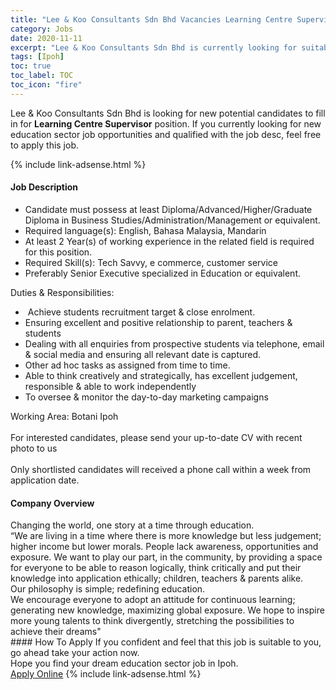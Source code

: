 ```yaml
---
title: "Lee & Koo Consultants Sdn Bhd Vacancies Learning Centre Supervisor" 
category: Jobs 
date: 2020-11-11 
excerpt: "Lee & Koo Consultants Sdn Bhd is currently looking for suitable person to fill in the Learning Centre Supervisor which positioned at Ipoh" 
tags: [Ipoh] 
toc: true 
toc_label: TOC 
toc_icon: "fire" 
--- 
```


<p>Lee & Koo Consultants Sdn Bhd is looking for new potential candidates to fill in for <b>Learning Centre Supervisor</b> position. If you currently looking for new education sector job opportunities and qualified with the job desc, feel free to apply this job.
</p>{% include link-adsense.html %} 
 <div><div><div><h4>Job Description</h4></div></div><div><div><span><div><ul><li>Candidate must possess at least Diploma/Advanced/Higher/Graduate Diploma in Business Studies/Administration/Management or equivalent.</li><li>Required language(s):&#160;English, Bahasa Malaysia, Mandarin</li><li>At least 2&#160;Year(s) of working experience in the related field is required for this position.</li><li>Required Skill(s): Tech Savvy, e commerce, customer service</li><li>Preferably Senior Executive specialized in Education or equivalent.</li></ul><div>Duties &amp; Responsibilities:</div><ul><li>&#160;Achieve students recruitment target &amp; close enrolment.</li><li>Ensuring excellent and positive relationship to parent, teachers &amp; students</li><li>Dealing with all enquiries from prospective students via telephone, email &amp; social media and ensuring all relevant date is captured.</li><li>Other ad hoc tasks as assigned from time to time.</li><li>Able to think creatively and strategically, has excellent judgement, responsible &amp; able to work independently</li><li>To oversee &amp; monitor the day-to-day marketing campaigns&#160;</li></ul><div>Working Area: Botani Ipoh<br><br>For interested candidates, please send your up-to-date CV with recent photo to us<br><br>Only shortlisted candidates will received a phone call within a week from application date.</div></div></span></div></div></div> 
<div><div><div><h4>Company Overview</h4></div></div><div><div><span><div><div>Changing the world, one story at a time&#160;through education.</div>
<div>&#8220;We are living in a time where there is more knowledge but less judgement; higher income but lower morals. People lack awareness, opportunities and exposure. We want to play our part, in the community, by providing a space for everyone to be able to reason logically, think critically and put their knowledge into application ethically; children, teachers &amp; parents alike.&#160;</div>
<div>Our philosophy is simple; redefining education.</div>
<div>We encourage everyone to adopt an attitude for continuous learning; generating new knowledge, maximizing global exposure. We hope to inspire more young talents to think divergently, stretching the possibilities to achieve their dreams"&#160;</div></div></span></div></div></div> 
#### How To Apply 
If you confident and feel that this job is suitable to you, go ahead take your action now. <br/> 
Hope you find your dream education sector job in Ipoh. <br/> 
<a href="https://www.jobstreet.com.my/en/job/learning-centre-supervisor-4422452?jobId=jobstreet-my-job-4422452&sectionRank=12&token=0~0ee792f1-0732-4b4e-bbe8-4b12c91acc1d&fr=SRP%20View%20In%20New%20Ta" class="btn btn--info" target="_blank" rel="nofollow noopenner">Apply Online</a> 
{% include link-adsense.html %} 